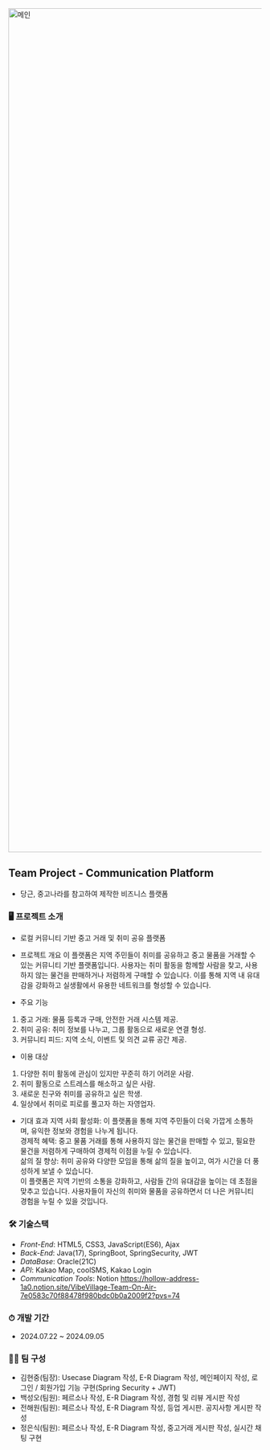 <img width="1680" alt="메인" src="https://github.com/user-attachments/assets/66a3774c-af50-420e-a34c-0db30ee18dd5">

## Team Project - Communication Platform
 - 당근, 중고나라를 참고하여 제작한 비즈니스 플랫폼

### 🖥 프로젝트 소개
- 로컬 커뮤니티 기반 중고 거래 및 취미 공유 플랫폼

- 프로젝트 개요
이 플랫폼은 지역 주민들이 취미를 공유하고 중고 물품을 거래할 수 있는 커뮤니티 기반 플랫폼입니다.
사용자는 취미 활동을 함께할 사람을 찾고, 사용하지 않는 물건을 판매하거나 저렴하게 구매할 수 있습니다.
이를 통해 지역 내 유대감을 강화하고 실생활에서 유용한 네트워크를 형성할 수 있습니다.

- 주요 기능
 1. 중고 거래: 물품 등록과 구매, 안전한 거래 시스템 제공.
 2. 취미 공유: 취미 정보를 나누고, 그룹 활동으로 새로운 연결 형성.
 3. 커뮤니티 피드: 지역 소식, 이벤트 및 의견 교류 공간 제공.

- 이용 대상
 1. 다양한 취미 활동에 관심이 있지만 꾸준히 하기 어려운 사람.
 2. 취미 활동으로 스트레스를 해소하고 싶은 사람.
 3. 새로운 친구와 취미를 공유하고 싶은 학생.
 4. 일상에서 취미로 피로를 풀고자 하는 자영업자.

- 기대 효과
 지역 사회 활성화: 이 플랫폼을 통해 지역 주민들이 더욱 가깝게 소통하며, 유익한 정보와 경험을 나누게 됩니다. <br>
 경제적 혜택: 중고 물품 거래를 통해 사용하지 않는 물건을 판매할 수 있고, 필요한 물건을 저렴하게 구매하여 경제적 이점을 누릴 수 있습니다. <br>
 삶의 질 향상: 취미 공유와 다양한 모임을 통해 삶의 질을 높이고, 여가 시간을 더 풍성하게 보낼 수 있습니다. <br>
 이 플랫폼은 지역 기반의 소통을 강화하고, 사람들 간의 유대감을 높이는 데 초점을 맞추고 있습니다. 사용자들이 자신의 취미와 물품을 공유하면서 더 나은 커뮤니티 경험을 누릴 수 있을 것입니다. <br>

### 🛠️ 기술스택
 - *Front-End*: HTML5, CSS3, JavaScript(ES6), Ajax
 - *Back-End*: Java(17), SpringBoot, SpringSecurity, JWT
 - *DataBase*: Oracle(21C)
 - *API*: Kakao Map, coolSMS, Kakao Login
 - *Communication Tools*: Notion
   https://hollow-address-1a0.notion.site/VibeVillage-Team-On-Air-7e0583c70f88478f980bdc0b0a2009f2?pvs=74

### ⏱ 개발 기간
* 2024.07.22 ~ 2024.09.05
  
### 👍🏻 팀 구성
 - 김현중(팀장): Usecase Diagram 작성, E-R Diagram 작성, 메인페이지 작성, 로그인 / 회원가입 기능 구현(Spring Security + JWT)
 - 백성오(팀원): 페르소나 작성, E-R Diagram 작성, 경험 및 리뷰 게시판 작성
 - 전해원(팀원): 페르소나 작성, E-R Diagram 작성, 등업 게시판. 공지사항 게시판 작성
 - 정은식(팀원): 페르소나 작성, E-R Diagram 작성, 중고거래 게시판 작성, 실시간 채팅 구현

